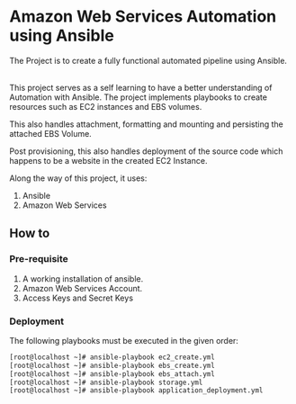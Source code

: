 
# Amazon Web Services Automation using Ansible

The Project is to create a fully functional automated pipeline using Ansible.

\
This project serves as a self learning to have a better understanding of Automation with Ansible. The project implements playbooks to create resources such as EC2 instances and EBS volumes. 

This also handles attachment, formatting and mounting and persisting the attached EBS Volume.

Post provisioning, this also handles deployment of the source code which happens to be a website in the created EC2 Instance. 

Along the way of this project, it uses:
1. Ansible
1. Amazon Web Services

## How to

### Pre-requisite

1. A working installation of ansible.
2. Amazon Web Services Account.
3. Access Keys and Secret Keys

### Deployment

The following playbooks must be executed in the given order:

```bash
[root@localhost ~]# ansible-playbook ec2_create.yml
[root@localhost ~]# ansible-playbook ebs_create.yml
[root@localhost ~]# ansible-playbook ebs_attach.yml
[root@localhost ~]# ansible-playbook storage.yml
[root@localhost ~]# ansible-playbook application_deployment.yml
```
